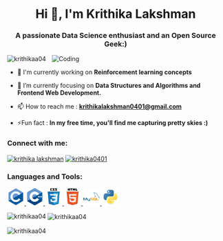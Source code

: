 <!-- [![MasterHead](https://thumbs.gfycat.com/RipeChiefCrow-size_restricted.gif)](https://krithikaa04.io) -->
<h1 align="center">Hi 👋, I'm Krithika Lakshman</h1>
<h3 align="center">A passionate Data Science enthusiast and an Open Source Geek:)</h3>
<img align="right" alt="Coding" width="400" src = "https://images.lemonly.com/wp-content/uploads/2018/08/07150313/Homebase_Thumb_v01.gif">

<p align="left"> <img src="https://komarev.com/ghpvc/?username=krithikaa04&label=Profile%20views&color=0e75b6&style=flat" alt="krithikaa04" /> </p>

- 🔭 I'm currently working on **Reinforcement learning concepts**

- 🌱 I’m currently focusing on **Data Structures and Algorithms and Frontend Web Development.**

- 📫 How to reach me : **krithikalakshman0401@gmail.com**

- ⚡Fun fact : **In my free time, you'll find me capturing pretty skies :)**

<h3 align="left">Connect with me:</h3>
<p align="left">
<a href="https://www.linkedin.com/in/krithika-lakshman-7767a1247/" target="blank"><img align="center" src="https://raw.githubusercontent.com/rahuldkjain/github-profile-readme-generator/master/src/images/icons/Social/linked-in-alt.svg" alt="krithika lakshman" height="30" width="40" /></a>
<a href="https://instagram.com/krithika0401" target="blank"><img align="center" src="https://raw.githubusercontent.com/rahuldkjain/github-profile-readme-generator/master/src/images/icons/Social/instagram.svg" alt="krithika0401" height="30" width="40" /></a>
</p>

<h3 align="left">Languages and Tools:</h3>
<p align="left"> <a href="https://www.cprogramming.com/" target="_blank" rel="noreferrer"> <img src="https://raw.githubusercontent.com/devicons/devicon/master/icons/c/c-original.svg" alt="c" width="40" height="40"/> </a> <a href="https://www.w3schools.com/cpp/" target="_blank" rel="noreferrer"> <img src="https://raw.githubusercontent.com/devicons/devicon/master/icons/cplusplus/cplusplus-original.svg" alt="cplusplus" width="40" height="40"/> </a> <a href="https://www.w3schools.com/css/" target="_blank" rel="noreferrer"> <img src="https://raw.githubusercontent.com/devicons/devicon/master/icons/css3/css3-original-wordmark.svg" alt="css3" width="40" height="40"/> </a> <a href="https://www.w3.org/html/" target="_blank" rel="noreferrer"> <img src="https://raw.githubusercontent.com/devicons/devicon/master/icons/html5/html5-original-wordmark.svg" alt="html5" width="40" height="40"/> </a> <a href="https://www.mysql.com/" target="_blank" rel="noreferrer"> <img src="https://raw.githubusercontent.com/devicons/devicon/master/icons/mysql/mysql-original-wordmark.svg" alt="mysql" width="40" height="40"/> </a> <a href="https://www.python.org" target="_blank" rel="noreferrer"> <img src="https://raw.githubusercontent.com/devicons/devicon/master/icons/python/python-original.svg" alt="python" width="40" height="40"/> </a> </p>

<p><img align="left" src="https://github-readme-stats.vercel.app/api/top-langs?username=krithikaa04&show_icons=true&locale=en&layout=compact" alt="krithikaa04" /></p>

<p>&nbsp;<img align="center" src="https://github-readme-stats.vercel.app/api?username=krithikaa04&show_icons=true&locale=en" alt="krithikaa04" /></p>

<p><img align="center" src="https://github-readme-streak-stats.herokuapp.com/?user=krithikaa04&" alt="krithikaa04" /></p>
